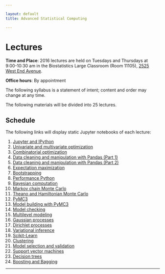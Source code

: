 ```yaml
---

layout: default
title: Advanced Statistical Computing

---
```


# Lectures

**Time and Place**: 2016 lectures are held on Tuesdays and Thursdays at 9:00-10:30 am in the Biostatistics Large Classroom (Room 11105), [2525 West End Avenue](http://bit.ly/17y9ZxH).

**Office hours**: By appointment

The following syllabus is a statement of intent; content and order may change at any time.

The following materials will be divided into 25 lectures.

## Schedule

The following links will display static Jupyter notebooks of each lecture:

1. [Jupyter and IPython](https://github.com/fonnesbeck/Bios8366/blob/master/notebooks/Section0-IPython_and_Jupyter.ipynb)
1. [Univariate and multivariate optimization](https://github.com/fonnesbeck/Bios8366/blob/master/notebooks/Section1_1-Univariate-and-Multivariate-Optimization.ipynb)
1. [Combinatorial optimization](https://github.com/fonnesbeck/Bios8366/blob/master/notebooks/Section1_2-Combinatorial-Optimization.ipynb)
1. [Data cleaning and manipulation with Pandas (Part 1)](https://github.com/fonnesbeck/Bios8366/blob/master/notebooks/Section2_1-Introduction-to-Pandas.ipynb)
1. [Data cleaning and manipulation with Pandas (Part 2)](https://github.com/fonnesbeck/Bios8366/blob/master/notebooks/Section2_2-Data-Wrangling-with-Pandas.ipynb)
1. [Expectation maximization](https://github.com/fonnesbeck/Bios8366/blob/master/notebooks/Section3_1-Expectation-Maximization.ipynb)
1. [Bootstrapping](https://github.com/fonnesbeck/Bios8366/blob/master/notebooks/Section3_2-Bootstrapping.ipynb)
1. [Performance Python](https://github.com/fonnesbeck/Bios8366/blob/master/notebooks/Section3_3-High-Performance-Python.ipynb)
1. [Bayesian computation](https://github.com/fonnesbeck/Bios8366/blob/master/notebooks/Section4_1-Bayesian-Computation.ipynb)
1. [Markov chain Monte Carlo](https://github.com/fonnesbeck/Bios8366/blob/master/notebooks/Section4_2-MCMC.ipynb)
1. [Theano and Hamiltonian Monte Carlo](https://github.com/fonnesbeck/Bios8366/blob/master/notebooks/Section4_3-Hamiltonian-Monte-Carlo.ipynb)
1. [PyMC3](https://github.com/fonnesbeck/Bios8366/blob/master/notebooks/Section4_4-Introduction-to-PyMC3.ipynb)
1. [Model building with PyMC3](https://github.com/fonnesbeck/Bios8366/blob/master/notebooks/Section4_5-Model-Building-with-PyMC3.ipynb)
1. [Model checking](https://github.com/fonnesbeck/Bios8366/blob/master/notebooks/Section4_6-Model-Checking.ipynb)
1. [Multilevel modeling](https://github.com/fonnesbeck/Bios8366/blob/master/notebooks/Section4_7-Multilevel-Modeling.ipynb)
1. [Gaussian processes](https://github.com/fonnesbeck/Bios8366/blob/master/notebooks/Section5_1-Gaussian-Processes.ipynb)
1. [Dirichlet processes](https://github.com/fonnesbeck/Bios8366/blob/master/notebooks/Section5_2-Dirichlet-Processes.ipynb)
1. [Variational inference]()
1. [Scikit-Learn](https://github.com/fonnesbeck/Bios8366/blob/master/notebooks/Section6_1-Scikit-Learn.ipynb)
1. [Clustering](https://github.com/fonnesbeck/Bios8366/blob/master/notebooks/Section6_2-Clustering.ipynb)
1. [Model selection and validation](https://github.com/fonnesbeck/Bios8366/blob/master/notebooks/Section6_3-Model-Selection-and-Validation.ipynb)
1. [Support vector machines](https://github.com/fonnesbeck/Bios8366/blob/master/notebooks/Section6_4-Support-Vector-Machines.ipynb)
1. [Decision trees](https://github.com/fonnesbeck/Bios8366/blob/master/notebooks/Section6_5-Decision-Trees.ipynb)
1. [Boosting and Bagging](https://github.com/fonnesbeck/Bios8366/blob/master/notebooks/Section6_6-Boosting.ipynb)

---


